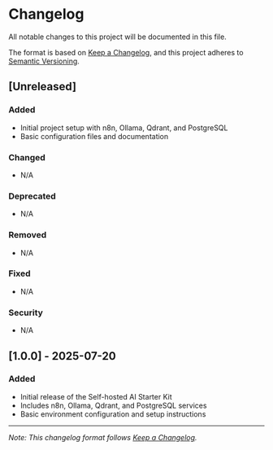 # Changelog

All notable changes to this project will be documented in this file.

The format is based on [Keep a Changelog](https://keepachangelog.com/en/1.0.0/),
and this project adheres to [Semantic Versioning](https://semver.org/spec/v2.0.0.html).

## [Unreleased]

### Added
- Initial project setup with n8n, Ollama, Qdrant, and PostgreSQL
- Basic configuration files and documentation

### Changed
- N/A

### Deprecated
- N/A

### Removed
- N/A

### Fixed
- N/A

### Security
- N/A

## [1.0.0] - 2025-07-20

### Added
- Initial release of the Self-hosted AI Starter Kit
- Includes n8n, Ollama, Qdrant, and PostgreSQL services
- Basic environment configuration and setup instructions

---

*Note: This changelog format follows [Keep a Changelog](https://keepachangelog.com/en/1.0.0/).*
